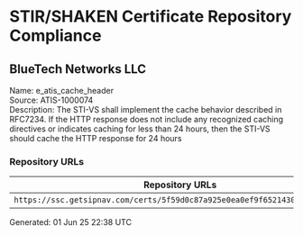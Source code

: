 # STIR/SHAKEN Certificate Repository Compliance

## BlueTech Networks LLC

Name: e_atis_cache_header\
Source: ATIS-1000074\
Description: The STI-VS shall implement the cache behavior described in RFC7234. If the HTTP response does not include any recognized caching directives or indicates caching for less than 24 hours, then the STI-VS should cache the HTTP response for 24 hours
### Repository URLs

| Repository URLs | Not After |  Problems | Link |
|-----------------|-----------|-----------|------|
| `https://ssc.getsipnav.com/certs/5f59d0c87a925e0ea0ef9f65214302711b824131` | 04&#160;Mar&#160;26&#160;16:13&#160;UTC | true | [view](../../REPOS/ea2048aa4ecf8d31f644d2ca263d182d88824d5d/README.md) |


Generated: 01 Jun 25 22:38 UTC